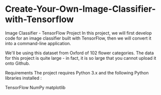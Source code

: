 # Create-Your-Own-Image-Classifier-with-Tensorflow


Image Classifier - TensorFlow Project
In this project, we will first develop code for an image classifier built with TensorFlow, then we will convert it into a command-line application.

We'll be using this dataset from Oxford of 102 flower categories. The data for this project is quite large - in fact, it is so large that you cannot upload it onto Github.

Requirements
The project requires Python 3.x and the following Python libraries installed :

TensorFlow
NumPy
matplotlib
